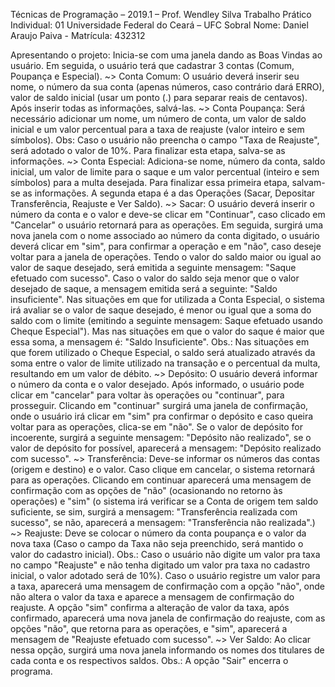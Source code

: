 Técnicas de Programação – 2019.1 – Prof. Wendley Silva
Trabalho Prático Individual: 01
Universidade Federal do Ceará – UFC Sobral
Nome: Daniel Araujo Paiva - Matrícula: 432312

Apresentando o projeto: Inicia-se com uma janela dando as Boas Vindas ao usuário. Em seguida, o usuário terá que cadastrar 3 contas (Comum, Poupança e Especial). 
~> Conta Comum: O usuário deverá inserir seu nome, o número da sua conta (apenas números, caso contrário dará ERRO), valor de saldo inicial (usar um ponto (.) para separar reais de centavos). Após inserir todas as informações, salvá-las. 
~> Conta Poupança: Será necessário adicionar um nome, um número de conta, um valor de saldo inicial e um valor percentual para a taxa de reajuste (valor inteiro e sem símbolos). Obs: Caso o usuário não preencha o campo "Taxa de Reajuste", será adotado o valor de 10%. Para finalizar esta etapa, salva-se as informações. 
~> Conta Especial: Adiciona-se nome, número da conta, saldo inicial, um valor de limite para o saque e um valor percentual (inteiro e sem símbolos) para a multa desejada. Para finalizar essa primeira etapa, salvam-se as informações.
A segunda etapa é a das Operações (Sacar, Depositar Transferência, Reajuste e Ver Saldo).
~> Sacar: O usuário deverá inserir o número da conta e o valor e deve-se clicar em "Continuar", caso clicado em "Cancelar" o usuário retornará para as operações. Em seguida, surgirá uma nova janela com o nome associado ao número da conta digitado, o usuário deverá clicar em "sim", para confirmar a operação e em "não", caso deseje voltar para a janela de operações. Tendo o valor do saldo maior ou igual ao valor de saque desejado, será emitida a seguinte mensagem: "Saque efetuado com sucesso". Caso o valor do saldo seja menor que o valor desejado de saque, a mensagem emitida será a seguinte: "Saldo insuficiente". Nas situações em que for utilizada a Conta Especial, o sistema irá avaliar se o valor de saque desejado, é menor ou igual que a soma do saldo com o limite (emitindo a seguinte mensagem: Saque efetuado usando Cheque Especial"). Mas nas situações em que o valor do saque é maior que essa soma, a mensagem é: "Saldo Insuficiente". Obs.: Nas situações em que forem utilizado o Cheque Especial, o saldo será atualizado através da soma entre o valor de limite utilizado na transação e o percentual da multa, resultando em um valor de débito.
~> Depósito: O usuário deverá informar o número da conta e o valor desejado. Após informado, o usuário pode clicar em "cancelar" para voltar às operações ou "continuar", para prosseguir. Clicando em "continuar" surgirá uma janela de confirmação, onde o usuário irá clicar em "sim" pra confirmar o depósito e caso queira voltar para as operações, clica-se em "não".  Se o valor de depósito for incoerente, surgirá a seguinte mensagem: "Depósito não realizado", se o valor de depósito for possível, aparecerá a mensagem: "Depósito realizado com sucesso". 
 ~> Transferência: Deve-se informar os números das contas (origem e destino) e o valor. Caso clique em cancelar, o sistema retornará para as operações. Clicando em continuar aparecerá uma mensagem de confirmação com as opções de "não" (ocasionando no retorno às operações) e "sim" (o sistema irá verificar se a Conta de origem tem saldo suficiente, se sim, surgirá a mensagem: "Transferência realizada com sucesso", se não, aparecerá a mensagem: "Transferência não realizada".)
~> Reajuste: Deve se colocar o número da conta poupança e o valor da nova taxa (Caso o campo da Taxa não seja preenchido, será mantido o valor do cadastro inicial).
Obs.: Caso o usuário não digite um valor pra taxa no campo "Reajuste" e não tenha digitado um valor pra taxa no cadastro inicial, o valor adotado será de 10%).
Caso o usuário registre um valor para a taxa, aparecerá uma mensagem de confirmação com a opção "não", onde não altera o valor da taxa e aparece a mensagem de confirmação do reajuste. A opção "sim" confirma a alteração de valor da taxa, após confirmado, aparecerá uma nova janela de confirmação do reajuste, com as opções "não", que retorna para as operações, e "sim", aparecerá a mensagem de "Reajuste efetuado com sucesso".
~> Ver Saldo: Ao clicar nessa opção, surgirá uma nova janela informando os nomes dos titulares de cada conta e os respectivos saldos. 
Obs.: A opção "Sair" encerra o programa.
